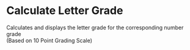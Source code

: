 # Calculate Letter Grade
Calculates and displays the letter grade for the corresponding number grade </br>
(Based on 10 Point Grading Scale)

